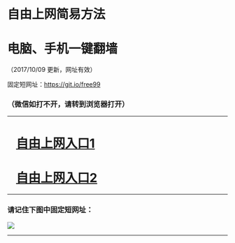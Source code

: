 ﻿# 自由上网简易方法

# 电脑、手机一键翻墙

（2017/10/09 更新，网址有效）

固定短网址：https://git.io/free99

### （微信如打不开，请转到浏览器打开）


***





# &nbsp;&nbsp; <a href="http://ft212961353.fwq-tz-1001.info/fwqtz01.html?t=10090017806 " target="_blank">自由上网入口1</a>
# &nbsp;&nbsp; <a href="http://ft3265115132.fwq-tz-1002.info/fwqtz02.html?t=100900121843 " target="_blank">自由上网入口2</a>
***

### 请记住下图中固定短网址：

<img src="https://s3-us-west-2.amazonaws.com/fwq-1001/yjfq-20170905okok.png" /> 


***

